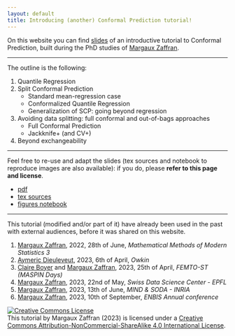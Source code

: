 ```yaml
---
layout: default
title: Introducing (another) Conformal Prediction tutorial!
---
```


On this website you can find [slides](link) of an introductive tutorial to Conformal Prediction, built during the PhD studies of [Margaux Zaffran](https://mzaffran.github.io/).

***

The outline is the following:  
1. Quantile Regression
1. Split Conformal Prediction
    - Standard mean-regression case
    - Conformalized Quantile Regression
    - Generalization of SCP: going beyond regression
1. Avoiding data splitting: full conformal and out-of-bags approaches
    - Full Conformal Prediction
    - Jackknife+ (and CV+)
1. Beyond exchangeability

***

Feel free to re-use and adapt the slides (tex sources and notebook to reproduce images are also available): if you do, please **refer to this page and license**.  

- [pdf](_includes/files/cptuto.pdf)
- [tex sources](_includes/files/cptuto_sources.zip)
- [figures notebook](_includes/files/cptuto_notebook_images.ipynb)

***

This tutorial (modified and/or part of it) have already been used in the past with external audiences, before it was shared on this website.
1. [Margaux Zaffran](https://mzaffran.github.io/), 2022, 28th of June, _Mathematical Methods of Modern Statistics 3_
1. [Aymeric Dieuleveut](http://www.cmap.polytechnique.fr/~aymeric.dieuleveut/), 2023, 6th of April, _Owkin_
1. [Claire Boyer](https://perso.lpsm.paris/~cboyer/) and [Margaux Zaffran](https://mzaffran.github.io/), 2023, 25th of April, _FEMTO-ST (MASPIN Days)_
1. [Margaux Zaffran](https://mzaffran.github.io/), 2023, 22nd of May, _Swiss Data Science Center - EPFL_
1. [Margaux Zaffran](https://mzaffran.github.io/), 2023, 13th of June, _MIND & SODA - INRIA_
1. [Margaux Zaffran](https://mzaffran.github.io/), 2023, 10th of September, _ENBIS Annual conference_

<a rel="license" href="http://creativecommons.org/licenses/by-nc-sa/4.0/"><img alt="Creative Commons License" style="border-width:0" src="https://i.creativecommons.org/l/by-nc-sa/4.0/88x31.png" /></a><br />This tutorial by Margaux Zaffran (2023) is licensed under a <a rel="license" href="http://creativecommons.org/licenses/by-nc-sa/4.0/">Creative Commons Attribution-NonCommercial-ShareAlike 4.0 International License</a>.
